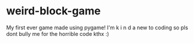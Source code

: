 # weird-block-game
My first ever game made using pygame! I'm k i n d a  new to coding so pls dont bully me for the horrible code kthx :)
